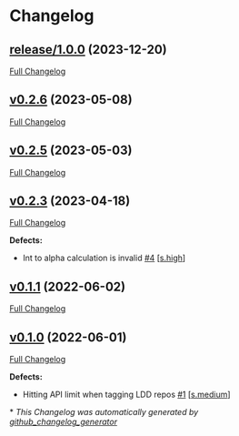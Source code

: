 # Changelog

## [release/1.0.0](https://github.com/NASA-PDS/ldd-manager/tree/release/1.0.0) (2023-12-20)

[Full Changelog](https://github.com/NASA-PDS/ldd-manager/compare/v0.2.6...release/1.0.0)

## [v0.2.6](https://github.com/NASA-PDS/ldd-manager/tree/v0.2.6) (2023-05-08)

[Full Changelog](https://github.com/NASA-PDS/ldd-manager/compare/v0.2.5...v0.2.6)

## [v0.2.5](https://github.com/NASA-PDS/ldd-manager/tree/v0.2.5) (2023-05-03)

[Full Changelog](https://github.com/NASA-PDS/ldd-manager/compare/v0.2.3...v0.2.5)

## [v0.2.3](https://github.com/NASA-PDS/ldd-manager/tree/v0.2.3) (2023-04-18)

[Full Changelog](https://github.com/NASA-PDS/ldd-manager/compare/v0.1.1...v0.2.3)

**Defects:**

- Int to alpha calculation is invalid [\#4](https://github.com/NASA-PDS/ldd-manager/issues/4) [[s.high](https://github.com/NASA-PDS/ldd-manager/labels/s.high)]

## [v0.1.1](https://github.com/NASA-PDS/ldd-manager/tree/v0.1.1) (2022-06-02)

[Full Changelog](https://github.com/NASA-PDS/ldd-manager/compare/v0.1.0...v0.1.1)

## [v0.1.0](https://github.com/NASA-PDS/ldd-manager/tree/v0.1.0) (2022-06-01)

[Full Changelog](https://github.com/NASA-PDS/ldd-manager/compare/a9c48bb062d762f45719980dfcad3ff9604e6541...v0.1.0)

**Defects:**

- Hitting API limit when tagging LDD repos [\#1](https://github.com/NASA-PDS/ldd-manager/issues/1) [[s.medium](https://github.com/NASA-PDS/ldd-manager/labels/s.medium)]



\* *This Changelog was automatically generated by [github_changelog_generator](https://github.com/github-changelog-generator/github-changelog-generator)*
